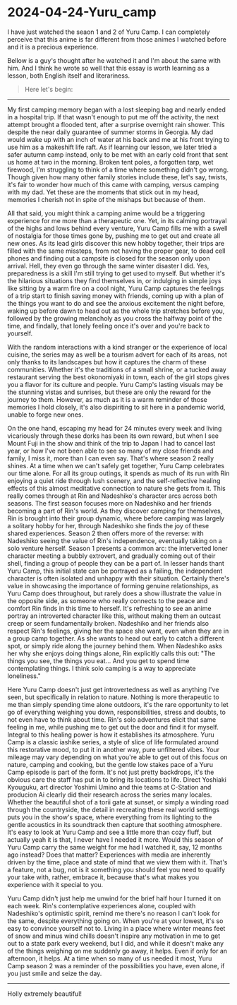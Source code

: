 # 2024-04-24-Yuru_camp

I have just watched the seaon 1 and 2 of Yuru Camp. I can completely perceive that this anime is far different from those animes I watched before and it is a precious experience.

Bellow is a guy's thought after he watched it and I'm about the same with him. And I think he wrote so well that this essay is worth learning as a lesson, both English itself and literariness.

> Here let's begin:

---

My first camping memory began with a lost sleeping bag and nearly ended in a hospital trip. If that wasn't enough to put me off the activity, the next attempt brought a flooded tent, after a surprise overnight rain shower. This despite the near daily guarantee of summer storms in Georgia. My dad would wake up with an inch of water at his back and me at his front trying to use him as a makeshift life raft. As if learning our lesson, we later tried a safer autumn camp instead, only to be met with an early cold front that sent us home at two in the morning. Broken tent poles, a forgotten tarp, wet firewood, I'm struggling to think of a time where something didn't go wrong. Though given how many other family stories include these, let's say, twists, it's fair to wonder how much of this came with camping, versus camping with my dad. Yet these are the moments that stick out in my head, memories I cherish not in spite of the mishaps but because of them.

All that said, you might think a camping anime would be a triggering experience for me more than a therapeutic one. Yet, in its calming portrayal of the highs and lows behind every venture, Yuru Camp fills me with a swell of nostalgia for those times gone by, pushing me to get out and create all new ones. As its lead girls discover this new hobby together, their trips are filled with the same missteps, from not having the proper gear, to dead cell phones and finding out a campsite is closed for the season only upon arrival. Hell, they even go through the same winter disaster I did. Yes, preparedness is a skill I'm still trying to get used to myself. But whether it's the hilarious situations they find themselves in, or indulging in simple joys like sitting by a warm fire on a cool night, Yuru Camp captures the feelings of a trip start to finish saving money with friends, coming up with a plan of the things you want to do and see the anxious excitement the night before, waking up before dawn to head out as the whole trip stretches before you, followed by the growing melancholy as you cross the halfway point of the time, and findally, that lonely feeling once it's over and you're back to yourself.

With the random interactions with a kind stranger or the experience of local cuisine, the series may as well be a tourism advert for each of its areas, not only thanks to its landscapes but how it captures the charm of these communities. Whether it's the traditions of a small shrine, or a tucked away restaurant serving the best okonomiyaki in town, each of the girl stops gives you a flavor for its culture and people. Yuru Camp's lasting visuals may be the stunning vistas and sunrises, but these are only the reward for the journey to them. However, as much as it is a warm reminder of those memories I hold closely, it's also dispiriting to sit here in a pandemic world, unable to forge new ones. 

On the one hand, escaping my head for 24 minutes every week and living vicariously through these dorks has been its own reward, but when I see Mount Fuji in the show and think of the trip to Japan I had to cancel last year, or how I've not been able to see so many of my close friends and family, I miss it, more than I can even say. That's where season 2 really shines. At a time when we can't safely get together, Yuru Camp celebrates our time alone. For all its group outings, it spends as much of its run with Rin enjoying a quiet ride through lush scenery, and the self-reflective healing effects of this almost meditative connection to nature she gets from it. This really comes through at Rin and Nadeshiko's character arcs across both seasons. The first season focuses more on Nadeshiko and her friends becoming a part of Rin's world. As they discover camping for themselves, Rin is brought into their group dynamic, where before camping was largely a solitary hobby for her, through Nadeshiko she finds the joy of these shared experiences. Season 2 then offers more of the reverse: with Nadeshiko seeing the value of Rin's independence, eventually taking on a solo venture herself. Season 1 presents a common arc: the interverted loner character meeting a bubbly extrovert, and gradually coming out of their shell, finding a group of people they can be a part of. In lesser hands thant Yuru Camp, this initial state can be portrayed as a failing, the independent character is often isolated and unhappy with their situation. Certainly there's value in showcasing the importance of forming genuine relationships, as Yuru Camp does throughout, but rarely does a show illustrate the value in the opposite side, as someone who really connects to the peace and comfort Rin finds in this time to herself. It's refreshing to see an anime portray an introverted character like this, without making them an outcast creep or seem fundamentally broken. Nadeshiko and her friends also respect Rin's feelings, giving her the space she want, even when they are in a group camp together. As she wants to head out early to catch a different spot, or simply ride along the journey behind them. When Nadeshiko asks her why she enjoys doing things alone, Rin explicitly calls this out: "The things you see, the things you eat... And you get to spend time contemplating things. I think solo camping is a way to appreciate loneliness."

Here Yuru Camp doesn't just get introvertedness as well as anything I've seen, but specifically in relation to nature. Nothing is more therapeutic to me than simply spending time alone outdoors, it's the rare opportunity to let go of everything weighing you down, responsibilities, stress and doubts, to not even have to think about time. Rin's solo adventures elicit that same feeling in me, while pushing me to get out the door and find it for myself. Integral to this healing power is how it establishes its atmosphere. Yuru Camp is a classic iashike series, a style of slice of life formulated around this restorative mood, to put it in another way, pure unfiltered vibes. Your mileage may vary depending on what you're able to get out of this focus on nature, camping and cooking, but the gentle low stakes pace of a Yuru Camp episode is part of the form. It's not just pretty backdrops, it's the obvious care the staff has put in to bring its locations to life. Direct Yoshiaki Kyouguku, art director Yoshimi Umino and thie teams at C-Station and producion Ai clearly did their research across the series many locales. Whether the beautiful shot of a torii gate at sunset, or simply a winding road through the countryside, the detail in recreating these real world settings puts you in the show's space, where everything from its lighting to the gentle acoustics in its soundtrack then capture that soothing atmosphere. It's easy to look at Yuru Camp and see a little more than cozy fluff, but actually yeah it is that, I never have I needed it more. Would this season of Yuru Camp carry the same weight for me had I watched it, say, 12 months ago instead? Does that matter? Experiences with media are inherently driven by the time, place and state of mind that we view them with it. That's a feature, not a bug, not is it something you should feel you need to qualify your take with, rather, embrace it, because that's what makes you experience with it special to you.

Yuru Camp didn't just help me unwind for the brief half hour I turned it on each week. Rin's contemplative experiences alone, coupled with Nadeshiko's optimistic spirit, remind me there's no reason I can't look for the same, despite everything going on. When you're at your lowest, it's so easy to convince yourself not to. Living in a place where winter means feet of snow and minus wind chills doesn't inspire any motivation in me to get out to a state park every weekend, but I did, and while it doesn't make any of the things weighing on me suddenly go away, it helps. Even if only for an afternoon, it helps. At a time when so many of us needed it most, Yuru Camp season 2 was a reminder of the possibilities you have, even alone, if you just smile and seize the day.

---

Holly extremely beautiful!